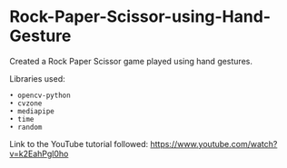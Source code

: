 # Rock-Paper-Scissor-using-Hand-Gesture
Created a Rock Paper Scissor game played using hand gestures.

Libraries used:

    • opencv-python
    • cvzone
    • mediapipe
    • time
    • random

Link to the YouTube tutorial followed: https://www.youtube.com/watch?v=k2EahPgl0ho
